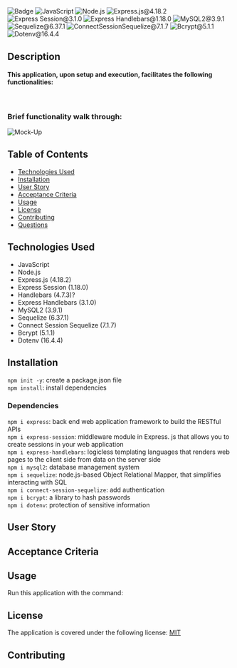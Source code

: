 <br>
  <h1 align="center"></h1>

![Badge](https://img.shields.io/badge/License-MIT-yellow.svg) ![JavaScript](https://img.shields.io/badge/JavaScript-red) ![Node.js](https://img.shields.io/badge/Node.js-blue) ![Express.js@4.18.2](https://img.shields.io/badge/Express.js@4.18.2-lightgreen) ![Express Session@3.1.0](https://img.shields.io/badge/ExpressSession@3.1.0-pink) ![Express Handlebars@1.18.0](https://img.shields.io/badge/ExpressHandlebars@1.18.0-yellow) ![MySQL2@3.9.1](https://img.shields.io/badge/MySQL2@3.9.1-purple) ![Sequelize@6.37.1](https://img.shields.io/badge/Sequelize@6.37.1-lightblue) ![ConnectSessionSequelize@7.1.7](https://img.shields.io/badge/ConnectSessionSequelize@7.1.7-lavender) ![Bcrypt@5.1.1](https://img.shields.io/badge/Bcrypt@5.1.1-red) ![Dotenv@16.4.4](https://img.shields.io/badge/Dotenv@16.4.4-blue)

## Description

#### This application, upon setup and execution, facilitates the following functionalities:

<br>

### Brief functionality walk through:

![Mock-Up](./assets/mockup.gif)

## Table of Contents

- [Technologies Used](#technologies-used)
- [Installation](#installation)
- [User Story](#user-story)
- [Acceptance Criteria](#acceptance-criteria)
- [Usage](#usage)
- [License](#license)
- [Contributing](#contributing)
- [Questions](#questions)

## Technologies Used

- JavaScript
- Node.js
- Express.js (4.18.2)
- Express Session (1.18.0)
- Handlebars (4.7.3)?
- Express Handlebars (3.1.0)
- MySQL2 (3.9.1)
- Sequelize (6.37.1)
- Connect Session Sequelize (7.1.7)
- Bcrypt (5.1.1)
- Dotenv (16.4.4)

## Installation

`npm init -y`: create a package.json file
<br>
`npm install`: install dependencies

### Dependencies

`npm i express`: back end web application framework to build the RESTful APIs
<br>
`npm i express-session`: middleware module in Express. js that allows you to create sessions in your web application
<br>
`npm i express-handlebars`: logicless templating languages that renders web pages to the client side from data on the server side
<br>
`npm i mysql2`: database management system
<br>
`npm i sequelize`: node.js-based Object Relational Mapper, that simplifies interacting with SQL
<br>
`npm i connect-session-sequelize`: add authentication
<br>
`npm i bcrypt`: a library to hash passwords
<br>
`npm i dotenv`: protection of sensitive information

## User Story

## Acceptance Criteria

## Usage

Run this application with the command:

## License

The application is covered under the following license: [MIT](https://opensource.org/licenses/MIT)

## Contributing

<!-- Add further readme items -->
